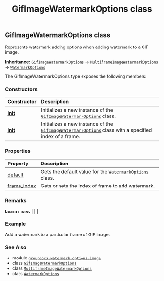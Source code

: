 ﻿---
title: GifImageWatermarkOptions class
second_title: GroupDocs.Watermark for Python via .NET API References
description: 
type: docs
url: /python-net/groupdocs.watermark.options.image/gifimagewatermarkoptions/
is_root: false
weight: 30
---

## GifImageWatermarkOptions class

Represents watermark adding options when adding watermark to a GIF image.



**Inheritance:** [`GifImageWatermarkOptions`](/watermark/python-net/groupdocs.watermark.options.image/gifimagewatermarkoptions) → 
[`MultiframeImageWatermarkOptions`](/watermark/python-net/groupdocs.watermark.options.image/multiframeimagewatermarkoptions) → 
[`WatermarkOptions`](/watermark/python-net/groupdocs.watermark.options/watermarkoptions)



The GifImageWatermarkOptions type exposes the following members:

### Constructors
| Constructor | Description |
| :- | :- |
| [__init__](/watermark/python-net/groupdocs.watermark.options.image/gifimagewatermarkoptions/__init__/#) | Initializes a new instance of the [`GifImageWatermarkOptions`](/watermark/python-net/groupdocs.watermark.options.image/gifimagewatermarkoptions) class. |
| [__init__](/watermark/python-net/groupdocs.watermark.options.image/gifimagewatermarkoptions/__init__/#int) | Initializes a new instance of the [`GifImageWatermarkOptions`](/watermark/python-net/groupdocs.watermark.options.image/gifimagewatermarkoptions) class with a specified index of a frame. |


### Properties
| Property | Description |
| :- | :- |
| [default](/watermark/python-net/groupdocs.watermark.options.image/gifimagewatermarkoptions/default) | Gets the default value for the [`WatermarkOptions`](/watermark/python-net/groupdocs.watermark.options/watermarkoptions) class. |
| [frame_index](/watermark/python-net/groupdocs.watermark.options.image/gifimagewatermarkoptions/frame_index) | Gets or sets the index of frame to add watermark. |



### Remarks 


**Learn more:** |
|
 |

### Example 


Add a watermark to a particular frame of GIF image.

### See Also
* module [`groupdocs.watermark.options.image`](..)
* class [`GifImageWatermarkOptions`](/watermark/python-net/groupdocs.watermark.options.image/gifimagewatermarkoptions)
* class [`MultiframeImageWatermarkOptions`](/watermark/python-net/groupdocs.watermark.options.image/multiframeimagewatermarkoptions)
* class [`WatermarkOptions`](/watermark/python-net/groupdocs.watermark.options/watermarkoptions)
